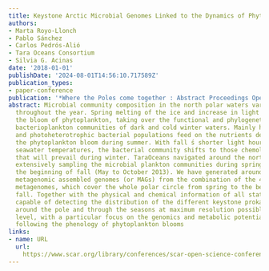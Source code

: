 ```yaml
---
title: Keystone Arctic Microbial Genomes Linked to the Dynamics of Phytoplankton Blooms
authors:
- Marta Royo-Llonch
- Pablo Sánchez
- Carlos Pedrós-Alió
- Tara Oceans Consortium
- Silvia G. Acinas
date: '2018-01-01'
publishDate: '2024-08-01T14:56:10.717589Z'
publication_types:
- paper-conference
publication: '*Where the Poles come together : Abstract Proceedings Open Science Conference*'
abstract: Microbial community composition in the north polar waters varies greatly
  throughout the year. Spring melting of the ice and increase in light disposal spur
  the bloom of phytoplankton, taking over the functional and phylogenetically diverse
  bacterioplankton communities of dark and cold winter waters. Mainly heterotrophic
  and photoheterotrophic bacterial populations feed on the nutrients derived from
  the phytoplankton bloom during summer. With fall ́s shorter light hours and colder
  seawater temperatures, the bacterial community shifts to those chemolithoautotrophic
  that will prevail during winter. TaraOceans navigated around the north polar waters
  extensively sampling the microbial plankton communities during spring, summer and
  the beginning of fall (May to October 2013). We have generated around 900 microbial
  metagenomic assembled genomes (or MAGs) from the combination of the 41 sequenced
  metagenomes, which cover the whole polar circle from spring to the beginning of
  fall. Together with the physical and chemical information of all stations we are
  capable of detecting the distribution of the different keystone prokaryotic taxa
  around the pole and through the seasons at maximum resolution possible, at genome
  level, with a particular focus on the genomics and metabolic potential of those
  following the phenology of phytoplankton blooms
links:
- name: URL
  url: 
    https://www.scar.org/library/conferences/scar-open-science-conferences/abstracts/5075-polar2018-abstracts/file/
---
```

